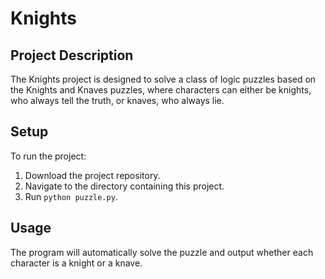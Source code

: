 # Knights

## Project Description

The Knights project is designed to solve a class of logic puzzles based on the Knights and Knaves puzzles, where characters can either be knights, who always tell the truth, or knaves, who always lie.

## Setup

To run the project:

1. Download the project repository.
2. Navigate to the directory containing this project.
3. Run `python puzzle.py`.

## Usage

The program will automatically solve the puzzle and output whether each character is a knight or a knave.

